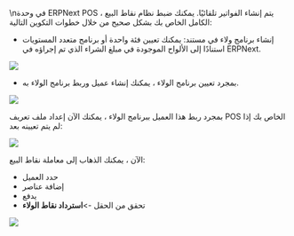 \nفي وحدة ERPNext POS ، يتم إنشاء الفواتير تلقائيًا. يمكنك ضبط نظام نقاط البيع الكامل الخاص بك بشكل صحيح من خلال خطوات التكوين التالية:

* إنشاء برنامج ولاء في مستند: يمكنك تعيين فئة واحدة أو برنامج متعدد المستويات استنادًا إلى الألواح الموجودة في مبلغ الشراء الذي تم إجراؤه في ERPNext.

![](https://docs.erpnext.com/files/GPSIGPX.png)

* بمجرد تعيين برنامج الولاء ، يمكنك إنشاء عميل وربط برنامج الولاء به.

![](https://docs.erpnext.com/files/9Wphzgr.png)

بمجرد ربط هذا العميل ببرنامج الولاء ، يمكنك الآن إعداد ملف تعريف POS الخاص بك إذا لم يتم تعيينه بعد:

![](https://docs.erpnext.com/files/Lw5UhFp.png)

الآن ، يمكنك الذهاب إلى معاملة نقاط البيع:

* حدد العميل
*   إضافة عناصر
*   يدفع
* تحقق من الحقل ->**استرداد نقاط الولاء**

![](https://docs.erpnext.com/files/s2Jps8N.png)